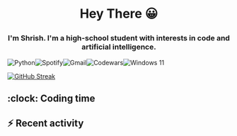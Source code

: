 <h1 align="center"> Hey There 😀 </p>

<h3 align="center"> I'm Shrish. I'm a high-school student with interests in code and artificial intelligence. </h1>

![Python](https://img.shields.io/badge/python-3670A0?style=for-the-badge&logo=python&logoColor=ffdd54)![Spotify](https://img.shields.io/badge/Spotify-1ED760?style=for-the-badge&logo=spotify&logoColor=white)![Gmail](https://img.shields.io/badge/Gmail-D14836?style=for-the-badge&logo=gmail&logoColor=white)![Codewars](https://img.shields.io/badge/Codewars-B1361E?style=for-the-badge&logo=Codewars&logoColor=white)![Windows 11](https://img.shields.io/badge/Windows%2011-%230079d5.svg?style=for-the-badge&logo=Windows%2011&logoColor=white)

[![GitHub Streak](https://streak-stats.demolab.com?user=The-Indian-Coder-20&theme=dark&exclude_days=Sun%2CSat)](https://git.io/streak-stats)

## :clock: Coding time

<!--START_SECTION:waka-->
<!--END_SECTION:waka-->

## :zap: Recent activity

<!--START_SECTION:activity-->
<!--END_SECTION:activity-->